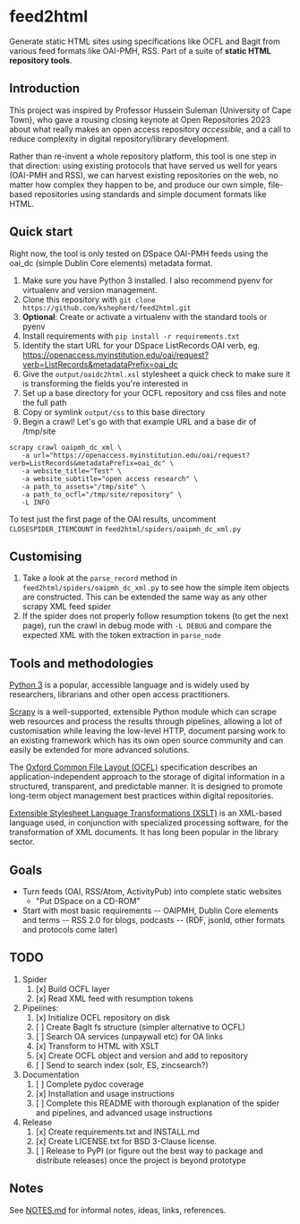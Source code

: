 # feed2html
Generate static HTML sites using specifications like OCFL and Bagit from various feed formats like OAI-PMH, RSS. Part of a suite of **static HTML repository tools**.

## Introduction

This project was inspired by Professor Hussein Suleman (University of Cape Town), who gave a rousing closing keynote at Open Repositories 2023 about what really makes an open access repository *accessible*, and a call to reduce complexity in digital repository/library development.

Rather than re-invent a whole repository platform, this tool is one step in that direction: using existing protocols that have served us well for years (OAI-PMH and RSS), we can harvest existing repositories on the web, no matter how complex they happen to be, and produce our own simple, file-based repositories using standards and simple document formats like HTML.


## Quick start

Right now, the tool is only tested on DSpace OAI-PMH feeds using the oai_dc (simple Dublin Core elements) metadata format.

1. Make sure you have Python 3 installed. I also recommend pyenv for virtualenv and version management.
1. Clone this repository with `git clone https://github.com/kshepherd/feed2html.git`
1. **Optional**: Create or activate a virtualenv with the standard tools or pyenv
1. Install requirements with `pip install -r requirements.txt`
1. Identify the start URL for your DSpace ListRecords OAI verb, eg. https://openaccess.myinstitution.edu/oai/request?verb=ListRecords&metadataPrefix=oai_dc
1. Give the `output/oaidc2html.xsl` stylesheet a quick check to make sure it is transforming the fields you're interested in
1. Set up a base directory for your OCFL repository and css files and note the full path
1. Copy or symlink `output/css` to this base directory
1. Begin a crawl! Let's go with that example URL and a base dir of /tmp/site
```
scrapy crawl oaipmh_dc_xml \
   -a url="https://openaccess.myinstitution.edu/oai/request?verb=ListRecords&metadataPrefix=oai_dc" \
   -a website_title="Test" \
   -a website_subtitle="open access research" \
   -a path_to_assets="/tmp/site" \
   -a path_to_ocfl="/tmp/site/repository" \
   -L INFO
```

To test just the first page of the OAI results, uncomment `CLOSESPIDER_ITEMCOUNT` in `feed2html/spiders/oaipmh_dc_xml.py`

## Customising

1. Take a look at the `parse_record` method in `feed2html/spiders/oaipmh_dc_xml.py` to see how the simple item objects are constructed. This can be extended the same way as any other scrapy XML feed spider
1. If the spider does not properly follow resumption tokens (to get the next page), run the crawl in debug mode with `-L DEBUG` and compare the expected XML with the token extraction in `parse_node`

## Tools and methodologies

[Python 3](https://www.python.org/) is a popular, accessible language and is widely used by researchers, librarians and other open access practitioners.

[Scrapy](https://scrapy.org/) is a well-supported, extensible Python module which can scrape web resources and process the results through pipelines, allowing a lot of customisation while leaving the low-level HTTP, document parsing work to an existing framework which has its own open source community and can easily be extended for more advanced solutions.

The [Oxford Common File Layout (OCFL)](https://ocfl.io/) specification describes an application-independent approach to the storage of digital information in a structured, transparent, and predictable manner. It is designed to promote long-term object management best practices within digital repositories. 

[Extensible Stylesheet Language Transformations (XSLT)](https://developer.mozilla.org/en-US/docs/Web/XSLT) is an XML-based language used, in conjunction with specialized processing software, for the transformation of XML documents. It has long been popular in the library sector.

## Goals

- Turn feeds (OAI, RSS/Atom, ActivityPub) into complete static websites
    - "Put DSpace on a CD-ROM"
- Start with most basic requirements
-- OAIPMH, Dublin Core elements and terms
-- RSS 2.0 for blogs, podcasts
-- (RDF, jsonld, other formats and protocols come later)

## TODO

1. Spider
   1. [x] Build OCFL layer
   1. [x] Read XML feed with resumption tokens
1. Pipelines:
   1. [x] Initialize OCFL repository on disk
   2. [ ] Create BagIt fs structure (simpler alternative to OCFL)
   1. [ ] Search OA services (unpaywall etc) for OA links
   1. [x] Transform to HTML with XSLT
   1. [x] Create OCFL object and version and add to repository
   1. [ ] Send to search index (solr, ES, zincsearch?)
1. Documentation
   1. [ ] Complete pydoc coverage
   1. [x] Installation and usage instructions
   1. [ ] Complete this README with thorough explanation of the spider and pipelines, and advanced usage instructions
1. Release
   1. [x] Create requirements.txt and INSTALL.md
   2. [x] Create LICENSE.txt for BSD 3-Clause license.
   1. [ ] Release to PyPI (or figure out the best way to package and distribute releases) once the project is beyond prototype

## Notes

See [NOTES.md](NOTES.md) for informal notes, ideas, links, references. 